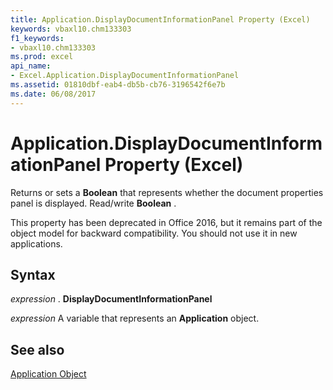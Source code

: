 ```yaml
---
title: Application.DisplayDocumentInformationPanel Property (Excel)
keywords: vbaxl10.chm133303
f1_keywords:
- vbaxl10.chm133303
ms.prod: excel
api_name:
- Excel.Application.DisplayDocumentInformationPanel
ms.assetid: 01810dbf-eab4-db5b-cb76-3196542f6e7b
ms.date: 06/08/2017
---
```



# Application.DisplayDocumentInformationPanel Property (Excel)

Returns or sets a  **Boolean** that represents whether the document properties panel is displayed. Read/write **Boolean** .

This property has been deprecated in Office 2016, but it remains part of the object model for backward compatibility. You should not use it in new applications.

## Syntax

 _expression_ . **DisplayDocumentInformationPanel**

 _expression_ A variable that represents an **Application** object.


## See also


[Application Object](Excel.Application(objec).md)

